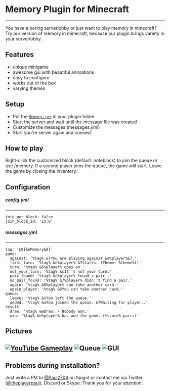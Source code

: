 # Memory Plugin for Minecraft
--------------------------------------------------
You have a boring serverlobby or just want to play memory in minecraft?
Try our version of memory in minecraft, 
because our plugin brings variety in your serverlobby.
## Features
* unique minigame
* awesome gui with beautiful animations
* easy to configure
* works out of the box
* varying themes
## Setup
* Put the [`Memory.jar`](https://www.spigotmc.org/resources/45082/download?version=176527) in your plugin folder
* Start the server and wait until the message file was created
* Customize the messages (messages.yml)
* Start you're server again and connect
## How to play
Right-click the customized block (default: noteblock) to join the queue or use /memory. If a second player joins the queue, the game will start.
Leave the game by closing the inventory.

## Configuration
##### config.yml
----------------
```
join_per_block: false
join_block_id: '25:0'
```
##### messages.yml
----------------
```
tag: '&8[&eMemory&8]'
game:
  against: '%tag% &7You are playing against &e%player%&7.'
  first_turn: '%tag% &e%player% &7starts. (Theme: %theme%))'
  turn: '%tag% &6%player% goes on.'
  not_your_turn: '%tag% &cIt''s not your turn.'
  pair_found: '%tag% &e%player% found a pair..'
  no_pair_found: '%tag% &7%player% didn''t find a pair.'
  again: '%tag% &6%player% can take another card.'
  again_player: '%tag% &6You can take another card.'
queue:
  leave: '%tag% &cYou left the queue.'
  added: '%tag% &aYou joined the queue. &7Waiting for player..'
result:
  draw: '%tag% &eDraw! - Nobody won.'
  win: '%tag% &e%player% has won the game. (%score% pairs)'
```
## Pictures
[![YouTube Gameplay](https://img.youtube.com/vi/-aDJW23rj88/0.jpg)](http://www.youtube.com/watch?v=-aDJW23rj88)
![Queue](https://image.prntscr.com/image/NN0lUvmUTcyjvZx91S-WYw.png)
![GUI](https://image.prntscr.com/image/EUy4z29UT0GKME8PcWXpYQ.png)
-----------------------------
## Problems during installation?
Just write a PM to [@Paul2708](https://www.spigotmc.org/members/paul2708.44827/) on Spigot or contact me via Twitter ([@theplayerpaul](https://twitter.com/theplayerpaul)), Discord or Skype.
Thank you for your attention.